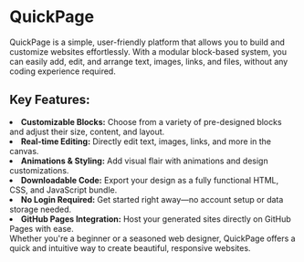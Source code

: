 <h1>QuickPage</h1>
QuickPage is a simple, user-friendly platform that allows you to build and customize websites effortlessly. With a modular block-based system, you can easily add, edit, and arrange text, images, links, and files, without any coding experience required.

<h2>Key Features:</h2>
<li><b>Customizable Blocks:</b> Choose from a variety of pre-designed blocks and adjust their size, content, and layout.</li>
<li><b>Real-time Editing:</b> Directly edit text, images, links, and more in the canvas.</li>
<li><b>Animations & Styling:</b> Add visual flair with animations and design customizations.</li>
<li><b>Downloadable Code:</b> Export your design as a fully functional HTML, CSS, and JavaScript bundle.</li>
<li><b>No Login Required:</b> Get started right away—no account setup or data storage needed.</li>
<li><b>GitHub Pages Integration:</b> Host your generated sites directly on GitHub Pages with ease.</li>
Whether you're a beginner or a seasoned web designer, QuickPage offers a quick and intuitive way to create beautiful, responsive websites.
